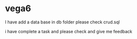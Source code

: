 # vega6

I have add a data base in db folder please check 
crud.sql 

i have complete a task and please check and give me feedback   



